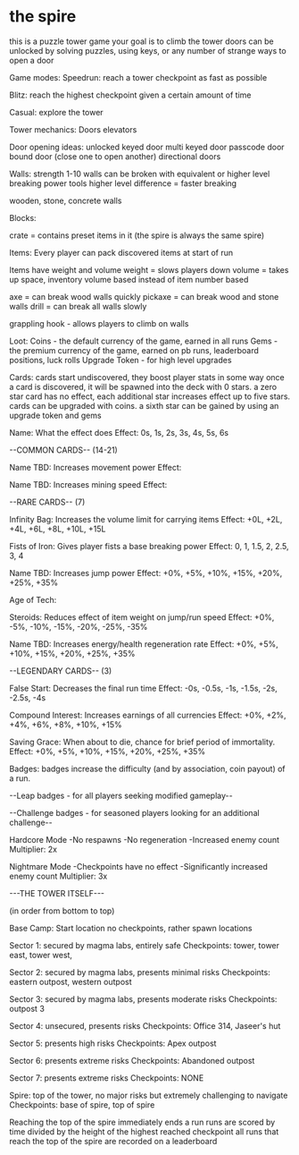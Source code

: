 # the spire

this is a puzzle tower game
your goal is to climb the tower
doors can be unlocked by solving puzzles, using keys, or any number of strange ways to open a door

Game modes:
Speedrun: reach a tower checkpoint as fast as possible

Blitz: reach the highest checkpoint given a certain amount of time

Casual: explore the tower


Tower mechanics:
Doors
elevators



Door opening ideas:
unlocked
keyed door
multi keyed door
passcode door
bound door (close one to open another)
directional doors


Walls:
strength 1-10
walls can be broken with equivalent or higher level breaking power tools
higher level difference = faster breaking

wooden, stone, concrete walls

Blocks:

crate = contains preset items in it
(the spire is always the same spire)


Items:
Every player can pack discovered items at start of run

Items have weight and volume
weight = slows players down
volume = takes up space, inventory volume based instead of item number based

axe = can break wood walls quickly
pickaxe = can break wood and stone walls
drill = can break all walls slowly

grappling hook - allows players to climb on walls

Loot:
Coins - the default currency of the game, earned in all runs
Gems - the premium currency of the game, earned on pb runs, leaderboard positions, luck rolls
Upgrade Token - for high level upgrades

Cards: 
cards start undiscovered, they boost player stats in some way
once a card is discovered, it will be spawned into the deck with 0 stars. 
a zero star card has no effect, each additional star increases effect up to five stars.
cards can be upgraded with coins.
a sixth star can be gained by using an upgrade token and gems

Name: What the effect does
Effect: 0s, 1s, 2s, 3s, 4s, 5s, 6s

--COMMON CARDS-- (14-21) 



Name TBD: Increases movement power
Effect: 



Name TBD: Increases mining speed
Effect: 



--RARE CARDS-- (7) 

Infinity Bag: Increases the volume limit for carrying items
Effect: +0L, +2L, +4L, +6L, +8L, +10L, +15L

Fists of Iron: Gives player fists a base breaking power
Effect: 0, 1, 1.5, 2, 2.5, 3, 4

Name TBD: Increases jump power
Effect: +0%, +5%, +10%, +15%, +20%, +25%, +35%  

Age of Tech: 

Steroids: Reduces effect of item weight on jump/run speed
Effect: +0%, -5%, -10%, -15%, -20%, -25%, -35%  

Name TBD: Increases energy/health regeneration rate
Effect: +0%, +5%, +10%, +15%, +20%, +25%, +35%  


--LEGENDARY CARDS-- (3)

False Start: Decreases the final run time 
Effect: -0s, -0.5s, -1s, -1.5s, -2s, -2.5s, -4s

Compound Interest: Increases earnings of all currencies
Effect: +0%, +2%, +4%, +6%, +8%, +10%, +15%

Saving Grace: When about to die, chance for brief period of immortality. 
Effect: +0%, +5%, +10%, +15%, +20%, +25%, +35%  


Badges:
badges increase the difficulty (and by association, coin payout) of a run.

--Leap badges - for all players seeking modified gameplay--



--Challenge badges - for seasoned players looking for an additional challenge--

Hardcore Mode
-No respawns
-No regeneration
-Increased enemy count
Multiplier: 2x

Nightmare Mode
-Checkpoints have no effect
-Significantly increased enemy count
Multiplier: 3x





---THE TOWER ITSELF---

(in order from bottom to top)

Base Camp: Start location
no checkpoints, rather spawn locations

Sector 1: secured by magma labs, entirely safe
Checkpoints: tower, tower east, tower west, 

Sector 2: secured by magma labs, presents minimal risks 
Checkpoints: eastern outpost, western outpost

Sector 3: secured by magma labs, presents moderate risks
Checkpoints: outpost 3

Sector 4: unsecured, presents risks
Checkpoints: Office 314, Jaseer's hut

Sector 5: presents high risks
Checkpoints: Apex outpost

Sector 6: presents extreme risks
Checkpoints: Abandoned outpost

Sector 7: presents extreme risks
Checkpoints: NONE

Spire: top of the tower, no major risks but extremely challenging to navigate
Checkpoints: base of spire, top of spire

Reaching the top of the spire immediately ends a run
runs are scored by time divided by the height of the highest reached checkpoint
all runs that reach the top of the spire are recorded on a leaderboard